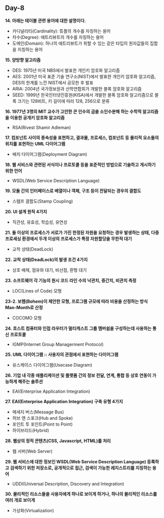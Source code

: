 ## Day-8

__14. 아래는 테이블 관련 용어에 대한 설명이다.__
- 카디널리티(Cardinality): 튜플의 개수를 자칭하는 용어
- 차수(Degree): 애트리뷰트의 개수를 자칭하는 용어
- 도메인(Domain): 하나의 애트리뷰트가 취할 수 있는 같은 타입의 원자값들의 집합을 지칭하는 용어

__15. 양방향 알고리즘__
- DES: 1975년 미국 NBS에서 발표한 개인키 암호화 알고리즘
- AES: 2001년 미국 표준 기술 연구소(NIST)에서 발표한 개인키 암호화 알고리즘, DES의 한계를 느낀 NIST에서 공모한 후 발표
- ARIA: 2004년 국가정보원과 산학연합회가 개발한 블록 암호화 알고리즘
- SEED: 1999년 한국인터넷진흥원(KISA)에서 개발한 블록 암호화 알고리즘으로 블록 크기는 128비트, 키 길이에 따라 128, 256으로 분류

__16. 1977년 3명의 MIT 교수가 고안한 큰 인수의 곱을 소인수분해 하는 수학적 알고리즘을 이용한 공개키 암호화 알고리즘__
- RSA(Rivest Shamir Adleman)

__17. 컴포넌트 사이의 종속성을 표현하고, 결과물, 프로세스, 컴포넌트 등 물리적 요소들의 위치를 표현하는 UML 다이어그램__
- 배치 다이어그램(Deployment Diagram)

__18. 웹 서비스와 관련된 서식이나 프로토콜 등을 표준적인 방법으로 기술하고 게시하기 위한 언어__
- WSDL(Web Service Description Language)

__19. 모듈 간의 인터페이스로 배열이나 객체, 구조 등이 전달되는 경우의 결합도__
- 스탬프 결함도(Stamp Coupling)

__20. UI 설계 원칙 4가지__
- 직관성, 유효성, 학습성, 유연성

__21. 둘 이상의 프로세스가 서로가 가진 한정된 자원을 요청하는 경우 발생하는 상태, 다중프로세싱 환경에서 두개 이상의 프로세스가 특정 자원할당을 무한적 대기__
- 교착 상태(DeadLock)

__22. 교착 상태(DeadLock)의 발생 조건 4가지__
- 상호 배제, 점유와 대기, 비선점, 환형 대기

__23. 소프트웨어 각 기능의 원시 코드 라인 수의 낙관치, 중간치, 비관치 측정__
- LOC(Lines of Code) 모형

__23-2. 보헴(Bohem)이 제안한 모형, 프로그램 규모에 따라 비용을 산정하는 방식 Man-Month로 산정__
- COCOMO 모형

__24. 호스트 컴퓨터와 인접 라우터가 멀티캐스트 그룹 멤버쉽을 구성하는데 사용하는 통신 프로토콜__
- IGMP(Internet Group Managerment Protocol)

__25. UML 다이어그램 :: 사용자의 관점에서 표현하는 다이어그램__
- 유스케이스 다이어그램(Usecase Diagram)

__26. 기업 내 각종 애플리케이션 및 플랫폼 간의 정보 전달, 연계, 통합 등 상호 연동이 가능하게 해주는 솔루션__
- EAI(Enterprise Application Integration)

__27. EAI(Enterprise Application Integration) 구축 유형 4가지__
- 메세지 버스(Message Bus)
- 허브 앤 스포크(Hub and Spoke)
- 포인트 투 포인트(Point to Point)
- 하이브리드(Hybrid)

__28. 웹상의 정적 콘텐츠(CSS, Javascript, HTML)를 처리__
- 웹 서버(Web Server)

__29. 웹 서비스에 대한 정보인 WSDL(Web Service Description Language) 등록하고 검색하기 위한 저장소로, 공개적으로 접근, 검색이 가능한 레지스트리를 지칭하는 용어__
- UDDI(Universal Description, Discovery and Integration)

__30. 물리적인 리소스들을 사용자에게 하나로 보이게 하거나, 하나의 물리적인 리소스를 여러 개로 보이게__
- 가상화(Virtualization)


